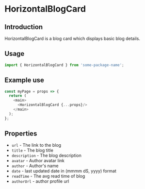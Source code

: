 # HorizontalBlogCard

## Introduction

HorizontalBlogCard is a blog card which displays basic blog details. 

## Usage

```javascript
import { HorizontalBlogCard } from 'some-package-name';
```

## Example use

```javascript
const myPage = props => {
  return (
    <main>
      <HorizontalBlogCard {...props}/>
    </main>
  );
};
```

## Properties

- `url` - The link to the blog
- `title` - The blog title
- `description` - The blog description 
- `avatar` - Author avatar link 
- `author` - Author's name 
- `date` - last updated date in (mmmm dS, yyyy) format
- `readTime` - The avg read time of blog
- `authorUrl` - author profile url
